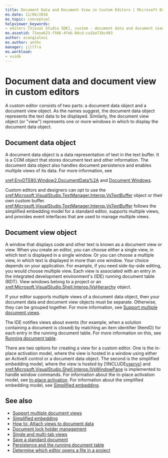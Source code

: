 ```yaml
---
title: Document Data and Document View in Custom Editors | Microsoft Docs
ms.date: 11/04/2016
ms.topic: conceptual
helpviewer_keywords:
- editors [Visual Studio SDK], custom - document data and document view
ms.assetid: 71eea623-f566-4feb-84cd-ca1ba71bc493
author: acangialosi
ms.author: anthc
manager: jillfra
ms.workload:
- vssdk
---
```

# Document data and document view in custom editors
A custom editor consists of two parts: a document data object and a document view object. As the names suggest, the document data object represents the text data to be displayed. Similarly, the document view object (or "view") represents one or more windows in which to display the document data object.

## Document data object
 A document data object is a data representation of text in the text buffer. It is a COM object that stores document text and other information. The document data object also handles document persistence and enables multiple views of its data. For more information, see

 <xref:EnvDTE80.Window2.DocumentData%2A> and [Document Windows](../extensibility/internals/document-windows.md).

 Custom editors and designers can opt to use the <xref:Microsoft.VisualStudio.TextManager.Interop.VsTextBuffer> object or their own custom buffer. <xref:Microsoft.VisualStudio.TextManager.Interop.VsTextBuffer> follows the simplified embedding model for a standard editor, supports multiple views, and provides event interfaces that are used to manage multiple views.

## Document view object
 A window that displays code and other text is known as a document view or view. When you create an editor, you can choose either a single view, in which text is displayed in a single window. Or you can choose a multiple view, in which text is displayed in more than one window. Your choice depends on your application. For example, if you need side-by-side editing, you would choose multiple view. Each view is associated with an entry in the integrated development environment's (IDE) running document table (RDT). View windows belong to a project or an <xref:Microsoft.VisualStudio.Shell.Interop.IVsHierarchy> object.

 If your editor supports multiple views of a document data object, then your document data and document view objects must be separate. Otherwise, they can be grouped together. For more information, see [Support multiple document views](../extensibility/supporting-multiple-document-views.md).

 The IDE notifies views about events (for example, when a solution containing a document is closed) by matching an item identifier (ItemID) for each entry in the running document table. For more information on this, see [Running document table](../extensibility/internals/running-document-table.md).

 There are two options for creating a view for a custom editor. One is the in-place activation model, where the view is hosted in a window using either an ActiveX control or a document data object. The second is the simplified embedding model, where the view is hosted by [!INCLUDE[vsprvs](../code-quality/includes/vsprvs_md.md)] and <xref:Microsoft.VisualStudio.Shell.Interop.IVsWindowPane> is implemented to handle window commands. For information about the in-place activation model, see [In-place activation](../vs-2015/misc/in-place-activation.md?view=vs-2015). For information about the simplified embedding model, see [Simplified embedding](../extensibility/simplified-embedding.md).

## See also

- [Support multiple document views](../extensibility/supporting-multiple-document-views.md)
- [Simplified embedding](../extensibility/simplified-embedding.md)
- [How to: Attach views to document data](../extensibility/how-to-attach-views-to-document-data.md)
- [Document lock holder management](../extensibility/document-lock-holder-management.md)
- [Single and multi-tab views](../extensibility/single-and-multi-tab-views.md)
- [Save a standard document](../extensibility/internals/saving-a-standard-document.md)
- [Persistence and the running document table](../extensibility/internals/persistence-and-the-running-document-table.md)
- [Determine which editor opens a file in a project](../extensibility/internals/determining-which-editor-opens-a-file-in-a-project.md)